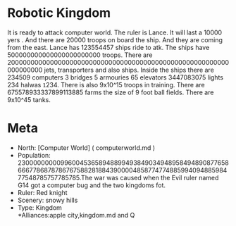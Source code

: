 Robotic Kingdom
====

It is ready to attack computer world. The ruler is Lance. It will last a 10000 yers . And there are 20000 troops on board the ship. And they are coming from the east. Lance has 123554457 ships ride to atk. The ships have 500000000000000000000000 troops. There are 200000000000000000000000000000000000000000000000000000000000000000  jets, transporters and also ships. Inside the ships there are 234509 computers 3 bridges 5 armouries 65 elevators 3447083075 lights 234 halwas `1`234. There is also 9x10^15 troops in training. There are 675578933337899113885 farms the size of 9 foot ball fields. There are 9x10^45 tanks. 

Meta
====

  * North: [Computer World] ( computerworld.md )
  * Population: 23000000000996004536589488994938490349489584948908776586667786878786767588281884390000485877477488599409488598477548785757785785.The war was caused when the Evil ruler named G14 got a computer bug  and the two kingdoms fot.  
  * Ruler: Red knight 
  * Scenery: snowy hills 
  * Type: Kingdom 	
  *Alliances:apple city,kingdom.md and Q